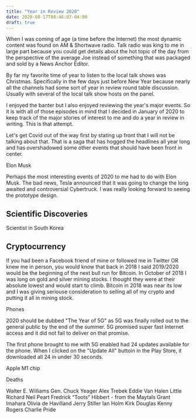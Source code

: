 ```yaml
---
title: "Year in Review 2020"
date: 2020-08-17T08:46:07-04:00
draft: true
---
```


When I was coming of age (a time before the Internet) the most dynamic content was found on AM & Shortwave radio. Talk radio was king to me in large part because you could get details about the hot topic of the day from the perspective of the average Joe instead of something that was packaged and sold by a News Anchor Editor.

By far my favorite time of year to listen to the local talk shows was Christmas. Specifically in the few days just before New Year because nearly all the channels had some sort of year in review round table discussion. Usually with several of the local talk show hosts on the panel. 

I enjoyed the banter but I also enjoyed reviewing the year's major events. So it is with all of those episodes in mind that I decided in January of 2020 to keep track of the major stories of interest to me and do a year in review in writing. This is that attempt. 

Let's get Covid out of the way first by stating up front that I will not be talking about that. That is a saga that has hogged the headlines all year long and has overshadowed some other events that should have been front in center. 

Elon Musk

Perhaps the most interesting events of 2020 to me had to do with Elon Musk. The bad news, Tesla announced that it was going to change the long awaited and controversial Cybertruck. I was really looking forward to seeing the prototype design.  



## Scientific Discoveries

Scientist in South Korea 

## Cryptocurrency

If you had been a Facebook friend of mine or followed me in Twitter OR knew me in person, you would know that back in 2018 I said 2019/2020 would be the beginning of the next bull run for Bitcoin. In October of 2018 I was long on gold and silver mining stocks. I thought they were at their absolute lowest and would start to climb. Bitcoin in 2018 was near its low and I was giving seriouse consideration to selling all of my crypto and putting it all in mining stock. 


Phones

2020 should be dubbed "The Year of 5G" as 5G was finally rolled out to the general public by the end of the summer. 5G promised super fast Internet access and it did not fail to deliver on that promise. 

The first phone brought to me with 5G enabled had 24 updates available for the phone. When I clicked on the "Update All" buttoin in the Play Store, it downloaded all 24 in under 30 seconds. 

Apple M1 chip


Deaths

Walter E. Williams
Gen. Chuck Yeager
Alex Trebek
Eddie Van Halen
Little Richard
Neil Peart
Fredrick “Toots” Hibbert - from the Maytals 
Grant Imahara
Olivia de Havilland
Jerry Stiller 
Ian Holm
Kirk Douglas
Kenny Rogers
Charlie Pride



